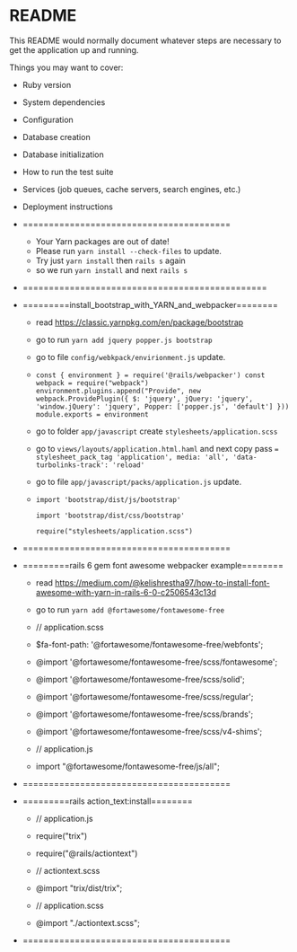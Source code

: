 # README

This README would normally document whatever steps are necessary to get the
application up and running.

Things you may want to cover:

* Ruby version

* System dependencies

* Configuration

* Database creation

* Database initialization

* How to run the test suite

* Services (job queues, cache servers, search engines, etc.)

* Deployment instructions


* ========================================
   * Your Yarn packages are out of date!
   * Please run `yarn install --check-files` to update.
   * Try just `yarn install` then `rails s` again
   * so we run `yarn install` and next `rails s`
* ===============================================

* =========install_bootstrap_with_YARN_and_webpacker========
  * read https://classic.yarnpkg.com/en/package/bootstrap
  *  go to run `yarn add jquery popper.js bootstrap`
  * go to file `config/webkpack/envirionment.js` update.
  * `const { environment } = require('@rails/webpacker')
    const webpack = require("webpack")
    environment.plugins.append("Provide", new webpack.ProvidePlugin({
        $: 'jquery',
        jQuery: 'jquery',
        'window.jQuery': 'jquery',
        Popper: ['popper.js', 'default']
      }))
    module.exports = environment`
  * go to folder `app/javascript` create `stylesheets/application.scss`
  * go to `views/layouts/application.html.haml` and next copy pass `= stylesheet_pack_tag 'application', media: 'all', 'data-turbolinks-track': 'reload'`
  * go to file `app/javascript/packs/application.js` update.
  * `import 'bootstrap/dist/js/bootstrap'`

    `import 'bootstrap/dist/css/bootstrap'`

    `require("stylesheets/application.scss")`
* ========================================

* =========rails 6 gem font awesome webpacker example========
  * read https://medium.com/@kelishrestha97/how-to-install-font-awesome-with-yarn-in-rails-6-0-c2506543c13d
  *  go to run `yarn add @fortawesome/fontawesome-free`
  * // application.scss
  *  $fa-font-path: '@fortawesome/fontawesome-free/webfonts';
  *  @import '@fortawesome/fontawesome-free/scss/fontawesome';
  *  @import '@fortawesome/fontawesome-free/scss/solid';
  *  @import '@fortawesome/fontawesome-free/scss/regular';
  *  @import '@fortawesome/fontawesome-free/scss/brands';
  *  @import '@fortawesome/fontawesome-free/scss/v4-shims';

  * // application.js
  * import "@fortawesome/fontawesome-free/js/all";

* ========================================

* =========rails action_text:install========
  * // application.js
  * require("trix")
  * require("@rails/actiontext")

  * // actiontext.scss
  * @import "trix/dist/trix";

  * // application.scss
  * @import "./actiontext.scss";
* ========================================
